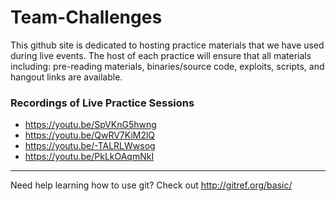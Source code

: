 # Team-Challenges

This github site is dedicated to hosting practice materials that we have used during live events. The host of each practice will
ensure that all materials including: pre-reading materials, binaries/source code, exploits, scripts, and hangout links are
available.


### Recordings of Live Practice Sessions
* https://youtu.be/SpVKnG5hwng
* https://youtu.be/QwRV7KiM2lQ
* https://youtu.be/-TALRLWwsog
* https://youtu.be/PkLkOAqmNkI

----
Need help learning how to use git? Check out http://gitref.org/basic/
